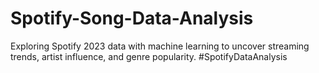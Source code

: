 # Spotify-Song-Data-Analysis
Exploring Spotify 2023 data with machine learning to uncover streaming trends, artist influence, and genre popularity. #SpotifyDataAnalysis
